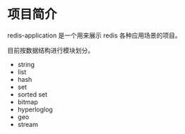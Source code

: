 # 项目简介
redis-application 是一个用来展示 redis 各种应用场景的项目。

目前按数据结构进行模块划分。

- string
- list
- hash
- set
- sorted set
- bitmap  
- hyperloglog
- geo
- stream
